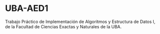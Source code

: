 # UBA-AED1
Trabajo Práctico de Implementación de Algoritmos y Estructura de Datos I, de la Facultad de Ciencias Exactas y Naturales de la UBA.

